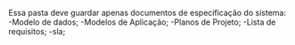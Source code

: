 Essa pasta deve guardar apenas documentos de especificação do sistema:
-Modelo de dados;
-Modelos de Aplicação;
-Planos de Projeto;
-Lista de requisitos;
-sla;